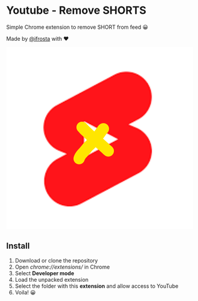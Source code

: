 # Youtube - Remove SHORTS
Simple Chrome extension to remove SHORT from feed 😀

Made by [@ifrosta](https://github.com/iFrosta) with ❤️

![Icon](/assets/icon.png)


## Install
1. Download or clone the repository
2. Open *chrome://extensions/* in Chrome
3. Select **Developer mode**
4. Load the unpacked extension
5. Select the folder with this **extension** and allow access to YouTube
6. Voila! 😀